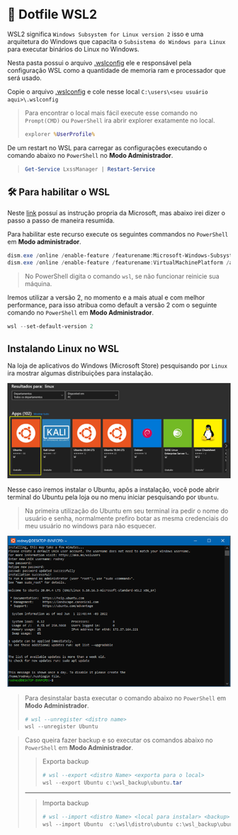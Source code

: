 # 📄 Dotfile WSL2

WSL2 significa `Windows Subsystem for Linux version 2` isso e uma arquitetura do Windows que capacita o `Subsistema do Windows para Linux` para executar binários do Linux no Windows.

Nesta pasta possui o arquivo [.wslconfig](./.wslconfig) ele e responsável pela configuração WSL como a quantidade de memoria ram e processador que será usado.

Copie o arquivo [.wslconfig](./.wslconfig) e cole nesse local `C:\users\<seu usuário aqui>\.wslconfig`

> Para encontrar o local mais fácil execute esse comando no `Prompt(CMD)` ou `PowerShell` ira abrir explorer exatamente no local. 
> ```cmd
> explorer %UserProfile%
> ```

De um restart no WSL para carregar as configurações executando o comando abaixo no `PowerShell` no **Modo Administrador**.
> ```powershell
> Get-Service LxssManager | Restart-Service
> ```

## 🛠 Para habilitar o WSL

Neste [link](https://docs.microsoft.com/pt-br/windows/wsl/install-manual) possuí as instrução propria da Microsoft, mas abaixo irei dizer o passo a passo de maneira resumida.

Para habilitar este recurso execute os seguintes commandos no `PowerShell` em **Modo administrador**.

```powershell
dism.exe /online /enable-feature /featurename:Microsoft-Windows-Subsystem-Linux /all /norestart
dism.exe /online /enable-feature /featurename:VirtualMachinePlatform /all /norestart
```

> No PowerShell digita o comando `wsl`, se não funcionar reinicie sua máquina.

Iremos utilizar a versão 2, no momento e a mais atual e com melhor performance, para isso atribua como default a versão 2 com o seguinte comando no `PowerShell` em **Modo Administrador**.

```powershell
wsl --set-default-version 2
```

## Instalando Linux no WSL

Na loja de aplicativos do Windows (Microsoft Store) pesquisando por `Linux` ira mostrar algumas distribuições para instalação.

![Microsoft Store](./distribuicoes_linux.png)

Nesse caso iremos instalar o Ubuntu, apôs a instalação, você pode abrir terminal do Ubuntu pela loja ou no menu iniciar pesquisando por `Ubuntu`.

> Na primeira utilização do Ubuntu em seu terminal ira pedir o nome do usuário e senha, normalmente prefiro botar as mesma credenciais do meu usuário no windows para não esquecer.


![Ubuntu terminal](./ubuntu-terminal.png)

> Para desinstalar basta executar o comando abaixo no `PowerShell` em **Modo Administrador**.
> ```powershell
> # wsl --unregister <distro name>
> wsl --unregister Ubuntu
> ```


> Caso queira fazer backup e so executar os comandos abaixo no `PowerShell` em **Modo Administrador**.
>> Exporta backup
>> ```powershell
>> # wsl --export <distro Name> <exporta para o local>
>> wsl --export Ubuntu c:\wsl_backup\ubuntu.tar
>> ```
> ---
>> Importa backup
>> ```powershell
>> # wsl --import <distro Name> <local para instalar> <backup>
>> wsl --import Ubuntu  c:\wsl\distro\ubuntu c:\wsl_backup\ubuntu.tar
>> ```
